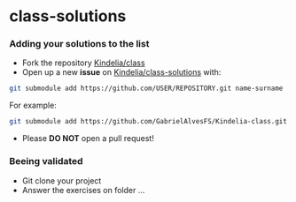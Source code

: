 # class-solutions

### Adding your solutions to the list

* Fork the repository [Kindelia/class](https://github.com/Kindelia/class/)
* Open up a new **issue** on [Kindelia/class-solutions](https://github.com/Kindelia/class-solutions/) with: 
```bash
git submodule add https://github.com/USER/REPOSITORY.git name-surname 
```

For example:
```bash
git submodule add https://github.com/GabrielAlvesFS/Kindelia-class.git gabriel-alves 
```

* Please **DO NOT** open a pull request!

### Beeing validated
* Git clone your project
* Answer the exercises on folder ...


